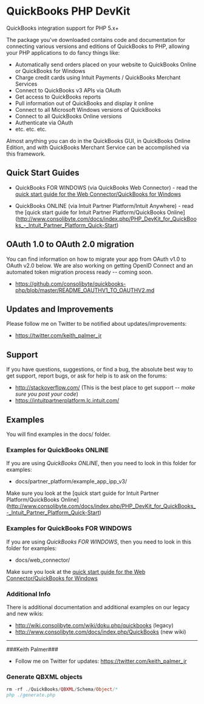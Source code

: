 QuickBooks PHP DevKit
=====================

QuickBooks integration support for PHP 5.x+

The package you've downloaded contains code and documentation for connecting various versions and editions of QuickBooks to PHP, allowing your PHP applications to do fancy things like:

- Automatically send orders placed on your website to QuickBooks Online or QuickBooks for Windows
- Charge credit cards using Intuit Payments / QuickBooks Merchant Services
- Connect to QuickBooks v3 APIs via OAuth
- Get access to QuickBooks reports
- Pull information out of QuickBooks and display it online
- Connect to all Microsoft Windows versions of QuickBooks
- Connect to all QuickBooks Online versions
- Authenticate via OAuth
- etc. etc. etc.

Almost anything you can do in the QuickBooks GUI, in QuickBooks Online Edition, and with QuickBooks Merchant Service can be accomplished via this framework.

## Quick Start Guides

* QuickBooks FOR WINDOWS (via QuickBooks Web Connector) - read the [quick start guide for the Web Connector/QuickBooks for Windows](http://www.consolibyte.com/docs/index.php/PHP_DevKit_for_QuickBooks_-_Quick-Start)

* QuickBooks ONLINE (via Intuit Partner Platform/Intuit Anywhere) - read the [quick start guide for Intuit Partner Platform/QuickBooks Online] (http://www.consolibyte.com/docs/index.php/PHP_DevKit_for_QuickBooks_-_Intuit_Partner_Platform_Quick-Start)


## OAuth 1.0 to OAuth 2.0 migration

You can find information on how to migrate your app from OAuth v1.0 to OAuth v2.0 below. We are also working on getting OpenID Connect and an automated token migration process ready -- coming soon.

* <https://github.com/consolibyte/quickbooks-php/blob/master/README_OAUTHV1_TO_OAUTHV2.md>

## Updates and Improvements

Please follow me on Twitter to be notified about updates/improvements:

- https://twitter.com/keith_palmer_jr


## Support

If you have questions, suggestions, or find a bug, the absolute best way to get support, report bugs, or ask for help is to ask on the forums:

- http://stackoverflow.com/ (This is the best place to get support -- *make sure you post your code*)
- https://intuitpartnerplatform.lc.intuit.com/


## Examples

You will find examples in the docs/ folder.


### Examples for QuickBooks ONLINE

If you are using *QuickBooks ONLINE*, then you need to look in this folder for examples:

* docs/partner_platform/example_app_ipp_v3/

Make sure you look at the [quick start guide for Intuit Partner Platform/QuickBooks Online] (http://www.consolibyte.com/docs/index.php/PHP_DevKit_for_QuickBooks_-_Intuit_Partner_Platform_Quick-Start)


### Examples for QuickBooks FOR WINDOWS

If you are using *QuickBooks FOR WINDOWS*, then you need to look in this folder for examples:

* docs/web_connector/

Make sure you look at the [quick start guide for the Web Connector/QuickBooks for Windows](http://www.consolibyte.com/docs/index.php/PHP_DevKit_for_QuickBooks_-_Quick-Start)


### Additional Info

There is additional documentation and additional examples on our legacy and new wikis:

- http://wiki.consolibyte.com/wiki/doku.php/quickbooks     (legacy)
- http://www.consolibyte.com/docs/index.php/QuickBooks     (new wiki)




-------------------------------------
###Keith Palmer###
- Follow me on Twitter for updates: https://twitter.com/keith_palmer_jr


### Generate QBXML objects ###
```php
rm -rf ./QuickBooks/QBXML/Schema/Object/*
php ./generate.php
```
